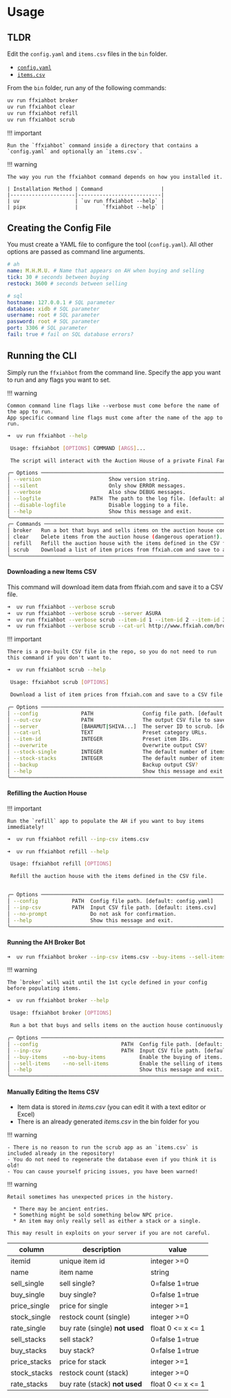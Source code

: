 # Usage

## TLDR

Edit the `config.yaml` and `items.csv` files in the `bin` folder.

- [`config.yaml`](https://github.com/AdamGagorik/ffxiahbot/blob/master/bin/config.yaml)
- [`items.csv`](https://github.com/AdamGagorik/ffxiahbot/blob/master/bin/items.csv)

From the `bin` folder, run any of the following commands:

```bash
uv run ffxiahbot broker
uv run ffxiahbot clear
uv run ffxiahbot refill
uv run ffxiahbot scrub
```

!!! important

    Run the `ffxiahbot` command inside a directory that contains a `config.yaml` and optionally an `items.csv`.

!!! warning

    The way you run the ffxiahbot command depends on how you installed it.

    | Installation Method | Command                   |
    |---------------------|---------------------------|
    | uv                  | `uv run ffxiahbot --help` |
    | pipx                |        `ffxiahbot --help` |

## Creating the Config File

You must create a YAML file to configure the tool (`config.yaml`). All other
options are passed as command line arguments.

```yaml
# ah
name: M.H.M.U. # Name that appears on AH when buying and selling
tick: 30 # seconds between buying
restock: 3600 # seconds between selling

# sql
hostname: 127.0.0.1 # SQL parameter
database: xidb # SQL parameter
username: root # SQL parameter
password: root # SQL parameter
port: 3306 # SQL parameter
fail: true # fail on SQL database errors?
```

## Running the CLI

Simply run the `ffxiahbot` from the command line. Specify the app you want to
run and any flags you want to set.

!!! warning

    Common command line flags like --verbose must come before the name of the app to run.
    App specific command line flags must come after the name of the app to run.

```bash
➜  uv run ffxiahbot --help

 Usage: ffxiahbot [OPTIONS] COMMAND [ARGS]...

 The script will interact with the Auction House of a private Final Fantasy XI server.

╭─ Options ──────────────────────────────────────────────────────────────────────────────────────────────╮
│ --version                      Show version string.                                                    │
│ --silent                       Only show ERROR messages.                                               │
│ --verbose                      Also show DEBUG messages.                                               │
│ --logfile                PATH  The path to the log file. [default: ahbot.log]                          │
│ --disable-logfile              Disable logging to a file.                                              │
│ --help                         Show this message and exit.                                             │
╰────────────────────────────────────────────────────────────────────────────────────────────────────────╯
╭─ Commands ─────────────────────────────────────────────────────────────────────────────────────────────╮
│ broker   Run a bot that buys and sells items on the auction house continuously.                        │
│ clear    Delete items from the auction house (dangerous operation!).                                   │
│ refill   Refill the auction house with the items defined in the CSV file.                              │
│ scrub    Download a list of item prices from ffxiah.com and save to a CSV file.                        │
╰────────────────────────────────────────────────────────────────────────────────────────────────────────╯
```

#### Downloading a new Items CSV

This command will download item data from ffxiah.com and save it to a CSV file.

```bash
➜  uv run ffxiahbot --verbose scrub
➜  uv run ffxiahbot --verbose scrub --server ASURA
➜  uv run ffxiahbot --verbose scrub --item-id 1 --item-id 2 --item-id 3
➜  uv run ffxiahbot --verbose scrub --cat-url http://www.ffxiah.com/browse/62/grips
```

!!! important

    There is a pre-built CSV file in the repo, so you do not need to run this command if you don't want to.

```bash
➜  uv run ffxiahbot scrub --help

 Usage: ffxiahbot scrub [OPTIONS]

 Download a list of item prices from ffxiah.com and save to a CSV file.

╭─ Options ──────────────────────────────────────────────────────────────────────────────────────────────╮
│ --config              PATH                Config file path. [default: config.yaml]                     │
│ --out-csv             PATH                The output CSV file to save. [default: items.csv]            │
│ --server              [BAHAMUT|SHIVA...]  The server ID to scrub. [default: ASURA]                     │                                                                                               │
│ --cat-url             TEXT                Preset category URLs.                                        │
│ --item-id             INTEGER             Preset item IDs.                                             │
│ --overwrite                               Overwrite output CSV?                                        │
│ --stock-single        INTEGER             The default number of items for singles. [default: 10]       │
│ --stock-stacks        INTEGER             The default number of items for stacks. [default: 10]        │
│ --backup                                  Backup output CSV?                                           │
│ --help                                    Show this message and exit.                                  │
╰────────────────────────────────────────────────────────────────────────────────────────────────────────╯
```

#### Refilling the Auction House

!!! important

    Run the `refill` app to populate the AH if you want to buy items immediately!

```bash
➜  uv run ffxiahbot refill --inp-csv items.csv
```

```bash
➜  uv run ffxiahbot refill --help

 Usage: ffxiahbot refill [OPTIONS]

 Refill the auction house with the items defined in the CSV file.


╭─ Options ──────────────────────────────────────────────────────────────────────────────────────────────╮
│ --config           PATH  Config file path. [default: config.yaml]                                      │
│ --inp-csv          PATH  Input CSV file path. [default: items.csv]                                     │
│ --no-prompt              Do not ask for confirmation.                                                  │
│ --help                   Show this message and exit.                                                   │
╰────────────────────────────────────────────────────────────────────────────────────────────────────────╯
```

#### Running the AH Broker Bot

```bash
➜  uv run ffxiahbot broker --inp-csv items.csv --buy-items --sell-items
```

!!! warning

    The `broker` will wait until the 1st cycle defined in your config before populating items.

```bash
➜  uv run ffxiahbot broker --help

 Usage: ffxiahbot broker [OPTIONS]

 Run a bot that buys and sells items on the auction house continuously.

╭─ Options ──────────────────────────────────────────────────────────────────────────────────────────────╮
│ --config                           PATH  Config file path. [default: config.yaml]                      │
│ --inp-csv                          PATH  Input CSV file path. [default: items.csv]                     │
│ --buy-items     --no-buy-items           Enable the buying of items. [default: buy-items]              │
│ --sell-items    --no-sell-items          Enable the selling of items. [default: sell-items]            │
│ --help                                   Show this message and exit.                                   │
╰────────────────────────────────────────────────────────────────────────────────────────────────────────╯
```

#### Manually Editing the Items CSV

- Item data is stored in _items.csv_ (you can edit it with a text editor or
  Excel)
- There is an already generated _items.csv_ in the bin folder for you

!!! warning

    - There is no reason to run the scrub app as an `items.csv` is included already in the repository!
    - You do not need to regenerate the database even if you think it is old!
    - You can cause yourself pricing issues, you have been warned!

!!! warning

    Retail sometimes has unexpected prices in the history.

      * There may be ancient entries.
      * Something might be sold something below NPC price.
      * An item may only really sell as either a stack or a single.

    This may result in exploits on your server if you are not careful.

| column       | description                    | value             |
| ------------ | ------------------------------ | ----------------- |
| itemid       | unique item id                 | integer >=0       |
| name         | item name                      | string            |
| sell_single  | sell single?                   | 0=false 1=true    |
| buy_single   | buy single?                    | 0=false 1=true    |
| price_single | price for single               | integer >=1       |
| stock_single | restock count (single)         | integer >=0       |
| rate_single  | buy rate (single) **not used** | float 0 <= x <= 1 |
| sell_stacks  | sell stack?                    | 0=false 1=true    |
| buy_stacks   | buy stack?                     | 0=false 1=true    |
| price_stacks | price for stack                | integer >=1       |
| stock_stacks | restock count (stack)          | integer >=0       |
| rate_stacks  | buy rate (stack) **not used**  | float 0 <= x <= 1 |
